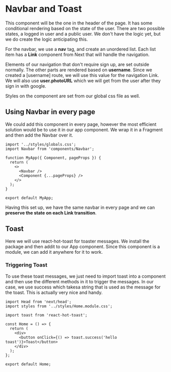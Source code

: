 # Navbar and Toast

This component will be the one in the header of the page. It has some conditional rendering based on the state of the user. There are two possible states, a logged in user and a public user. We don't have the logic yet, but we do create the logic anticipating this.

For the navbar, we use a **nav** tag, and create an unordered list. Each list item has a **Link** component from Next that will handle the navigation.

Elements of our navigation that don't require sign up, are set outside normally. The other parts are rendered based on **username**. Since we created a [username] route, we will use this value for the navigation Link. We will also use **user.photoURL** which we will get from the user after they sign in with google.

Styles on the component are set from our global css file as well.

## Using Navbar in every page

We could add this component in every page, however the most efficient solution would be to use it in our app component. We wrap it in a Fragment and then add the Navbar over it.

```tsx
import '../styles/globals.css';
import Navbar from 'components/Navbar';

function MyApp({ Component, pageProps }) {
  return (
    <>
      <Navbar />
      <Component {...pageProps} />
    </>
  );
}

export default MyApp;
```

Having this set up, we have the same navbar in every page and we can **preserve the state on each Link transition**.

## Toast

Here we will use react-hot-toast for toaster messages. We install the package and then addit to our App component. Since this component is a module, we can add it anywhere for it to work.

### Triggering Toast

To use these toast messages, we just need to import toast into a component and then use the different methods in it to trigger the messages. In our case, we use success which takesa string that is used as the message for the toast. This is actually very nice and handy.

```tsx
import Head from 'next/head';
import styles from '../styles/Home.module.css';

import toast from 'react-hot-toast';

const Home = () => {
  return (
    <div>
      <button onClick={() => toast.success('hello toast')}>Toast</button>
    </div>
  );
};

export default Home;
```
